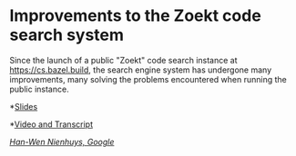 # Improvements to the Zoekt code search system

Since the launch of a public "Zoekt" code search instance at
https://cs.bazel.build, the search engine system has undergone many
improvements, many solving the problems encountered when running the public
instance.

*[Slides](https://storage.googleapis.com/gerrit-talks/summit/2017/Zoekt%20-%20improved%20codesearch.pdf)

*[Video and Transcript](https://gitenterprise.me/2017/11/01/gerrit-user-summit-zoekt-code-search-engine/)

*[Han-Wen Nienhuys, Google](../speakers.md#hanwen)*
